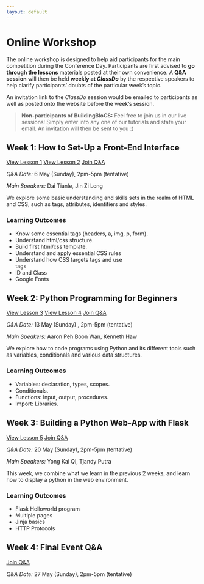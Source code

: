 ```yaml
---
layout: default
---
```


# Online Workshop

The online workshop is designed to help aid participants for the main competition during the Conference Day. Participants are first advised to **go through the lessons** materials posted at their own convenience. A **Q&A session** will then be held **weekly at *ClassDo*** by the respective speakers to help clarify participants’ doubts of the particular week’s topic.

An invitation link to the *ClassDo* session would be emailed to participants as well as posted onto the website before the week’s session.

> **Non-participants of BuildingBloCS:** Feel free to join us in our live sessions! Simply enter into any one of our tutorials and state your email. An invitation will then be sent to you :) 

## Week 1: How to Set-Up a Front-End Interface

<a class="btn" target="_blank" href="https://docs.google.com/document/d/13oGbwIFS9wU8EUkcr1SgsJeAX3tQTan1U3RD1M-LiV4/view">View Lesson 1</a>
<a class="btn" target="_blank" href="https://docs.google.com/document/d/1uc7rQSSzfillXUqPKKTXPD9f2Ld88i64I-Xxa-1Jqjg/view">View Lesson 2</a>
<a class="btn disabled" target="_blank" href="https://learn.classdo.com/buildingblocs/">Join Q&A</a>

*Q&A Date:* 6 May (Sunday), 2pm-5pm (tentative)

*Main Speakers:* Dai Tianle, Jin Zi Long

We explore some basic understanding and skills sets in the realm of HTML and CSS, such as tags, attributes, identifiers and styles.

### Learning Outcomes

* Know some essential tags (headers, a, img, p, form).
* Understand html/css structure.
* Build first html/css template.
* Understand and apply essential CSS rules
* Understand how CSS targets tags and use <div> tags </div>
* ID and Class
* Google Fonts

## Week 2: Python Programming for Beginners

<a class="btn" target="_blank" href="https://docs.google.com/document/d/1smROx_-7g1r6pZFl1wPNKoB-essFN0TAArIQ4LhM8R0/view">View Lesson 3</a>
<a class="btn" target="_blank" href="https://docs.google.com/document/d/18Jd9bro28SGY7Odu_GVweXiWJPfx9YngvnqHYW6tuY8/view">View Lesson 4</a>
<a class="btn" target="_blank" href="https://learn.classdo.com/buildingblocs/">Join Q&A</a>

*Q&A Date:* 13 May (Sunday) , 2pm-5pm (tentative)

*Main Speakers:* Aaron Peh Boon Wan, Kenneth Haw

We explore how to code programs using Python and its different tools such as variables, conditionals and various data structures.

### Learning Outcomes

* Variables: declaration, types, scopes.
* Conditionals.
* Functions: Input, output, procedures.
* Import: Libraries.

## Week 3: Building a Python Web-App with Flask

<a class="btn disabled" target="_blank" href="https://docs.google.com/presentation/d/1HMm89YIqVsDyFNwu09XiTxFEtUD6Qf_jbdzo1Ue2Uss/view">View Lesson 5</a>
<a class="btn disabled" target="_blank" href="https://learn.classdo.com/buildingblocs/">Join Q&A</a>

*Q&A Date:* 20 May (Sunday), 2pm-5pm (tentative)

*Main Speakers:* Yong Kai Qi, Tjandy Putra

This week, we combine what we learn in the previous 2 weeks, and learn how to display a python in the web environment.

### Learning Outcomes

* Flask Helloworld program
* Multiple pages
* Jinja basics
* HTTP Protocols


## Week 4: Final Event Q&A
<a class="btn disabled" target="_blank" href="https://learn.classdo.com/buildingblocs/">Join Q&A</a>

*Q&A Date:* 27 May (Sunday), 2pm-5pm (tentative)

